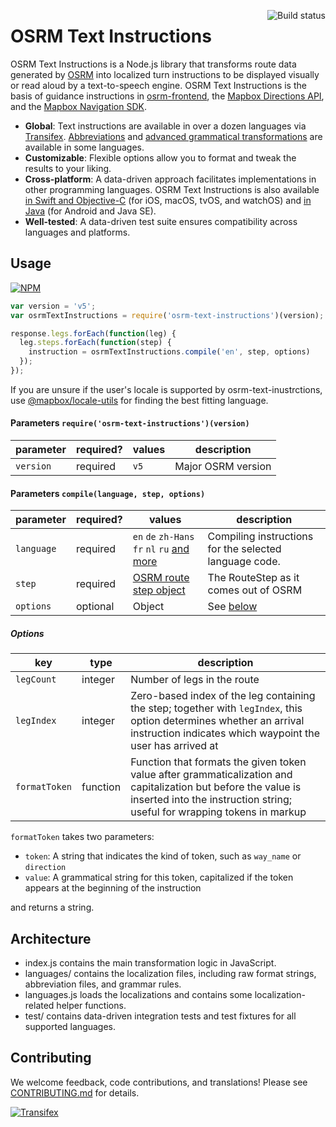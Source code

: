 [<img src="https://travis-ci.org/Project-OSRM/osrm-text-instructions.svg?branch=master" align="right" alt="Build status">](https://travis-ci.org/Project-OSRM/osrm-text-instructions)

# OSRM Text Instructions

OSRM Text Instructions is a Node.js library that transforms route data generated by [OSRM](http://www.project-osrm.org/) into localized turn instructions to be displayed visually or read aloud by a text-to-speech engine. OSRM Text Instructions is the basis of guidance instructions in [osrm-frontend](https://github.com/Project-OSRM/osrm-frontend/), the [Mapbox Directions API](https://www.mapbox.com/api-documentation/#directions), and the [Mapbox Navigation SDK](https://www.mapbox.com/navigation-sdk/).

* **Global**: Text instructions are available in over a dozen languages via [Transifex](https://www.transifex.com/project-osrm/osrm-text-instructions/). [Abbreviations](languages/abbreviations/README.md) and [advanced grammatical transformations](languages/grammar/README.md) are available in some languages.
* **Customizable**: Flexible options allow you to format and tweak the results to your liking.
* **Cross-platform**: A data-driven approach facilitates implementations in other programming languages. OSRM Text Instructions is also available [in Swift and Objective-C](https://github.com/Project-OSRM/osrm-text-instructions.swift/) (for iOS, macOS, tvOS, and watchOS) and [in Java](https://github.com/Project-OSRM/osrm-text-instructions.java/) (for Android and Java SE).
* **Well-tested**: A data-driven test suite ensures compatibility across languages and platforms.

## Usage

[![NPM](https://nodei.co/npm/osrm-text-instructions.png)](https://npmjs.org/package/osrm-text-instructions/)

```js
var version = 'v5';
var osrmTextInstructions = require('osrm-text-instructions')(version);

response.legs.forEach(function(leg) {
  leg.steps.forEach(function(step) {
    instruction = osrmTextInstructions.compile('en', step, options)
  });
});
```

If you are unsure if the user's locale is supported by osrm-text-inustrctions, use [@mapbox/locale-utils](https://github.com/mapbox/locale-utils) for finding the best fitting language.

#### Parameters `require('osrm-text-instructions')(version)`

parameter | required? | values | description
---|----|----|---
`version` | required | `v5` | Major OSRM version

#### Parameters `compile(language, step, options)`

parameter | required? | values | description
---|----|----|---
`language` | required | `en` `de` `zh-Hans` `fr` `nl` `ru` [and more](https://github.com/Project-OSRM/osrm-text-instructions/tree/master/languages/translations/) | Compiling instructions for the selected language code.
`step` | required | [OSRM route step object](https://github.com/Project-OSRM/osrm-backend/blob/master/docs/http.md#routestep-object) | The RouteStep as it comes out of OSRM
`options` | optional | Object | See [below](#options)

##### Options

key | type | description
----|----|----
`legCount` | integer | Number of legs in the route
`legIndex` | integer | Zero-based index of the leg containing the step; together with `legIndex`, this option determines whether an arrival instruction indicates which waypoint the user has arrived at
`formatToken` | function | Function that formats the given token value after grammaticalization and capitalization but before the value is inserted into the instruction string; useful for wrapping tokens in markup

`formatToken` takes two parameters:

* `token`: A string that indicates the kind of token, such as `way_name` or `direction`
* `value`: A grammatical string for this token, capitalized if the token appears at the beginning of the instruction

and returns a string.

## Architecture

* index.js contains the main transformation logic in JavaScript.
* languages/ contains the localization files, including raw format strings, abbreviation files, and grammar rules.
* languages.js loads the localizations and contains some localization-related helper functions.
* test/ contains data-driven integration tests and test fixtures for all supported languages.

## Contributing

We welcome feedback, code contributions, and translations! Please see [CONTRIBUTING.md](CONTRIBUTING.md) for details.

[![Transifex](https://www.transifex.com/projects/p/osrm-text-instructions/resource/enjson/chart/image_png)](https://www.transifex.com/project-osrm/osrm-text-instructions/)
